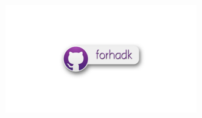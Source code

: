 ![img](https://github.com/forhadk/forhadk/blob/main/images/forhadk.png)

<!--
**forhadk/forhadk** is a ✨ _special_ ✨ repository because its `README.md` (this file) appears on your GitHub profile.

- 🔭 I’m currently working on my academic projects.
- 🌱 I’m currently learning stuffs related to Artificial Intelligence
- 👯 I’m looking to collaborate on ...
- 🤔 I’m looking for help with ...
- 💬 Ask me about ...
- 📫 How to reach me: Currently NOT available.
- 😄 Pronouns: he/him
- ⚡ Fun fact: I don't like jokes but comedy!
-->





